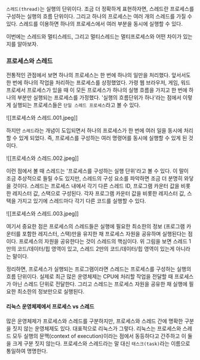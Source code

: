 `스레드(thread)`는 실행의 단위이다. 조금 더 정확하게 표현하자면, 스레드란 프로세스를 구성하는 실행의 흐름 단위이다. 그리고 하나의 프로세스는 여러 개의 스레드를 가질 수 있다. 스레드를 이용하면 하나의 프로세스에서 여러 부분을 동시에 실행할 수 있다.

이번에는 스레드와 멀티스레드, 그리고 멀티스레드는 멀티프로세스와 어떤 차이가 있는지를 알아보자.

### 프로세스와 스레드
전통적인 관점에서 보면 하나의 프로세스는 한 번에 하나의 일만을 처리했다. 앞서서도 한 번에 하나의 작업을 처리하는 프로세스를 상정했었다. 가령 웹 브라우저, 게임, 워드 프로세서 프로세스가 있을 때 이 모든 프로세스가 하나의 실행 흐름을 가지고 한 번에 하나의 부분만 실행되는 프로세스를 가정했다. '실행의 흐름단위가 하나'라는 점에서 이렇게 실행되는 프로세스들은 `단일 스레드 프로세스`라고 볼 수 있다.

![[프로세스와 스레드.001.jpeg]]

하지만 `스레드`라는 개념이 도입되면서 하나의 프로세스가 한 번에 여러 일을 동시에 처리할 수 있게 되었다. 즉, 프로세스를 구성하는 여러 명령어를 동시에 실행할 수 있게 된 것이다.

![[프로세스와 스레드.002.jpeg]]

이런 점에서 볼 때 스레드는 '프로세스를 구성하는 실행 단위'라고 볼 수 있다. 이 말이 조금 추상적으로 들릴 수도 있지만, 스레드의 구성 요소를 파악하면 조금 더 분명히 와닿을 것이다. 스레드는 프로세스 내에서 각기 다른 스레드 ID, 프로그램 카운터 값을 비롯한 레지스터 값, 스택으로 구성된다. 각자 프로그램 카운터 값을 비롯한 레지스터 값, 스택을 가지고 있기에 스레드마다 각기 다른 코드를 실행할 수 있다.

![[프로세스와 스레드.003.jpeg]]

여기서 중요한 점은 프로세스의 스레드들은 실행에 필요한 최소한의 정보 (프로그램 카운터를 포함한 레지스터, 스택)만을 유지한 채 프로세스 자원을 공유하며 실행된다는 점이다. 프로세스의 자원을 공유한다는 것이 스레드의 핵심이다. 위 그림을 보면 스레드 1만의 코드/데이터/힙 영역이 있고, 스레드 2만의 코드/데이터/힙 영역이 있는게 아니라는 말이다.

정리하면, 프로세스가 실행되는 프로그램이라면 스레드는 프로세스를 구성하는 실행의 흐름 단위이다. 실제로 최근 많은 운영체제는 CPU에 처리할 작업을 전달할 때 프로세스가 아닌 스레드 단위로 전달한다. 그리고 스레드는 프로세스 자원을 공유한 채 실행에 필요한 최소한의 정보만으로 실행된다.

#### 리눅스 운영체제에서 프로세스 vs 스레드
많은 운영체제가 프로세스와 스레드를 구분하지만, 프로세스와 스레드 간에 명확한 구분을 짓지 않는 운영체제도 있다. 대표적으로 리눅스가 그렇다. 리눅스는 프로세스와 스레드 모두 실행의 문맥(context of execution)이라는 점에서 동등하다고 간주하고 이 둘을 크게 구분 짓지 않는다. 프로세스와 스레드라는 말 대신 `태스크(task)`라는 이름으로 통일하여 명명한다.
